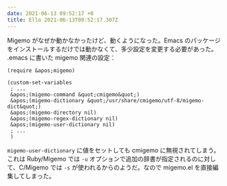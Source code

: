 ```yaml
---
date: 2021-06-13 09:52:17 +0
title: Ello 2021-06-13T09:52:17.307Z
---
```

Migemo がなぜか動かなかったけど、動くようになった。Emacs のパッケージをインストールするだけでは動かなくて、多少設定を変更する必要があった。
.emacs に書いた migemo 関連の設定：

```
(require &apos;migemo)

(custom-set-variables
 ; ...
 &apos;(migemo-command &quot;cmigemo&quot;)
 &apos;(migemo-dictionary &quot;/usr/share/cmigemo/utf-8/migemo-dict&quot;)
 &apos;(migemo-directory nil)
 &apos;(migemo-regex-dictionary nil)
 &apos;(migemo-user-dictionary nil)
 ; ...
 )
```

`migemo-user-dictionary` に値をセットしても cmigemo に無視されてしまう。これは Ruby/Migemo では `-u` オプションで追加の辞書が指定されるのに対して、C/Migemo では `-s` が使われるからのようだ。なので migemo.el を直接編集してしまった。

